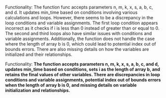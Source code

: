Functionality: The function func accepts parameters n, m, k, x, s, a, b, c, and d. It updates min_time based on conditions involving various calculations and loops. However, there seems to be a discrepancy in the loop conditions and variable assignments. The first loop condition appears incorrect as it checks if i is less than 0 instead of greater than or equal to 0. The second and third loops also have similar issues with conditions and variable assignments. Additionally, the function does not handle the case where the length of array b is 0, which could lead to potential index out of bounds errors. There are also missing details on how the variables are initialized and their relationships. 

Functionality: **The function accepts parameters n, m, k, x, s, a, b, c, and d, updates min_time based on conditions, sets i as the length of array b, and retains the final values of other variables. There are discrepancies in loop conditions and variable assignments, potential index out of bounds errors when the length of array b is 0, and missing details on variable initialization and relationships.**